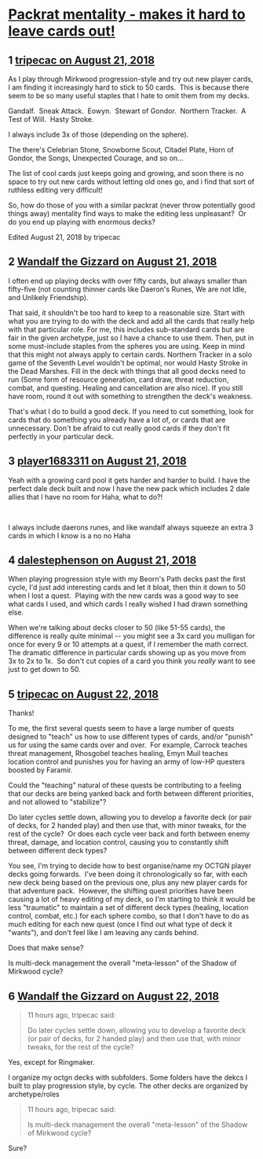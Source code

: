 # [Packrat mentality - makes it hard to leave cards out!](https://community.fantasyflightgames.com/topic/281374-packrat-mentality-makes-it-hard-to-leave-cards-out/)

## 1 [tripecac on August 21, 2018](https://community.fantasyflightgames.com/topic/281374-packrat-mentality-makes-it-hard-to-leave-cards-out/?do=findComment&comment=3447638)

As I play through Mirkwood progression-style and try out new player cards, I am finding it increasingly hard to stick to 50 cards.  This is because there seem to be so many useful staples that I hate to omit them from my decks.

Gandalf.  Sneak Attack.  Eowyn.  Stewart of Gondor.  Northern Tracker.  A Test of Will.  Hasty Stroke. 

I always include 3x of those (depending on the sphere).

The there's Celebrian Stone, Snowborne Scout, Citadel Plate, Horn of Gondor, the Songs, Unexpected Courage, and so on...  

The list of cool cards just keeps going and growing, and soon there is no space to try out new cards without letting old ones go, and i find that sort of ruthless editing very difficult!

So, how do those of you with a similar packrat (never throw potentially good things away) mentality find ways to make the editing less unpleasant?  Or do you end up playing with enormous decks?

Edited August 21, 2018 by tripecac

## 2 [Wandalf the Gizzard on August 21, 2018](https://community.fantasyflightgames.com/topic/281374-packrat-mentality-makes-it-hard-to-leave-cards-out/?do=findComment&comment=3447659)

I often end up playing decks with over fifty cards, but always smaller than fifty-five (not counting thinner cards like Daeron's Runes, We are not Idle, and Unlikely Friendship).

That said, it shouldn't be too hard to keep to a reasonable size. Start with what you are trying to do with the deck and add all the cards that really help with that particular role. For me, this includes sub-standard cards but are fair in the given archetype, just so I have a chance to use them. Then, put in some must-include staples from the spheres you are using. Keep in mind that this might not always apply to certain cards. Northern Tracker in a solo game of the Seventh Level wouldn't be optimal, nor would Hasty Stroke in the Dead Marshes. Fill in the deck with things that all good decks need to run (Some form of resource generation, card draw, threat reduction, combat, and questing. Healing and cancellation are also nice). If you still have room, round it out with something to strengthen the deck's weakness.

That's what I do to build a good deck. If you need to cut something, look for cards that do something you already have a lot of, or cards that are unnecessary. Don't be afraid to cut really good cards if they don't fit perfectly in your particular deck.

## 3 [player1683311 on August 21, 2018](https://community.fantasyflightgames.com/topic/281374-packrat-mentality-makes-it-hard-to-leave-cards-out/?do=findComment&comment=3447760)

Yeah with a growing card pool it gets harder and harder to build. I have the perfect dale deck built and now I have the new pack which includes 2 dale allies that I have no room for Haha, what to do?!  

 

I always include daerons runes, and like wandalf always squeeze an extra 3 cards in which I know is a no no Haha 

## 4 [dalestephenson on August 21, 2018](https://community.fantasyflightgames.com/topic/281374-packrat-mentality-makes-it-hard-to-leave-cards-out/?do=findComment&comment=3447887)

When playing progression style with my Beorn's Path decks past the first cycle, I'd just add interesting cards and let it bloat, then thin it down to 50 when I lost a quest.  Playing with the new cards was a good way to see what cards I used, and which cards I really wished I had drawn something else.

When we're talking about decks closer to 50 (like 51-55 cards), the difference is really quite minimal -- you might see a 3x card you mulligan for once for every 9 or 10 attempts at a quest, if I remember the math correct.  The dramatic difference in particular cards showing up as you move from 3x to 2x to 1x.  So don't cut copies of a card you think you *really* want to see just to get down to 50.

## 5 [tripecac on August 22, 2018](https://community.fantasyflightgames.com/topic/281374-packrat-mentality-makes-it-hard-to-leave-cards-out/?do=findComment&comment=3448093)

Thanks!

To me, the first several quests seem to have a large number of quests designed to "teach" us how to use different types of cards, and/or "punish" us for using the same cards over and over.  For example, Carrock teaches threat management, Rhosgobel teaches healing, Emyn Muil teaches location control and punishes you for having an army of low-HP questers boosted by Faramir. 

Could the "teaching" natural of these quests be contributing to a feeling that our decks are being yanked back and forth between different priorities, and not allowed to "stabilize"?

Do later cycles settle down, allowing you to develop a favorite deck (or pair of decks, for 2 handed play) and then use that, with minor tweaks, for the rest of the cycle?  Or does each cycle veer back and forth between enemy threat, damage, and location control, causing you to constantly shift between different deck types?

You see, I'm trying to decide how to best organise/name my OCTGN player decks going forwards.  I've been doing it chronologically so far, with each new deck being based on the previous one, plus any new player cards for that adventure pack.  However, the shifting quest priorities have been causing a lot of heavy editing of my deck, so I'm starting to think it would be less "traumatic" to maintain a set of different deck types (healing, location control, combat, etc.) for each sphere combo, so that I don't have to do as much editing for each new quest (once I find out what type of deck it "wants"), and don't feel like I am leaving any cards behind.

Does that make sense? 

Is multi-deck management the overall "meta-lesson" of the Shadow of Mirkwood cycle?

## 6 [Wandalf the Gizzard on August 22, 2018](https://community.fantasyflightgames.com/topic/281374-packrat-mentality-makes-it-hard-to-leave-cards-out/?do=findComment&comment=3448461)

> 11 hours ago, tripecac said:
> 
> Do later cycles settle down, allowing you to develop a favorite deck (or pair of decks, for 2 handed play) and then use that, with minor tweaks, for the rest of the cycle?

Yes, except for Ringmaker.

I organize my octgn decks with subfolders. Some folders have the dekcs I built to play progression style, by cycle. The other decks are organized by archetype/roles

> 11 hours ago, tripecac said:
> 
> Is multi-deck management the overall "meta-lesson" of the Shadow of Mirkwood cycle?

Sure?

